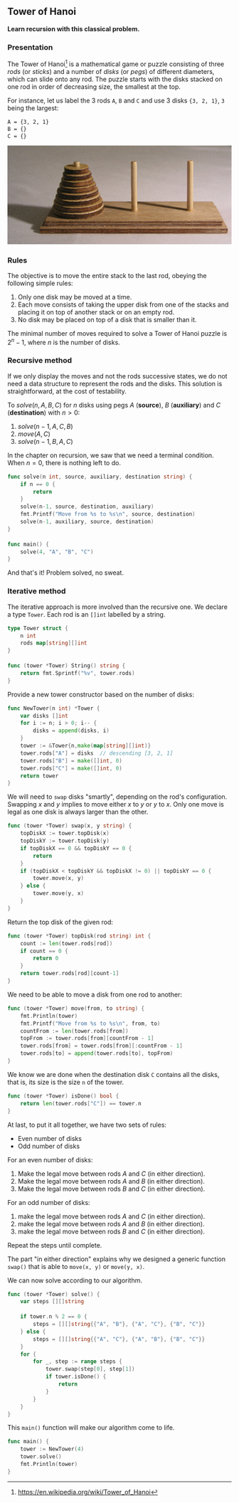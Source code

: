 ## Tower of Hanoi

**Learn recursion with this classical problem.**

### Presentation

The Tower of Hanoi[^hanoi] is a mathematical game or puzzle consisting of three _rods_ (or _sticks_) and a number of _disks_ (or _pegs_) of different diameters, which can slide onto any rod. The puzzle starts with the disks stacked on one rod in order of decreasing size, the smallest at the top.

[^hanoi]: https://en.wikipedia.org/wiki/Tower_of_Hanoi

For instance, let us label the 3 rods `A`, `B` and `C` and use 3 disks `{3, 2, 1}`, `3` being the largest:

```
A = {3, 2, 1}
B = {}
C = {}
```

![A model set of the Tower of Hanoi with 8 disks](content/classic/hanoi/Tower_of_Hanoi.jpeg)

### Rules

The objective is to move the entire stack to the last rod, obeying the following simple rules:

1. Only one disk may be moved at a time.
2. Each move consists of taking the upper disk from one of the stacks and placing it on top of another stack or on an empty rod.
3. No disk may be placed on top of a disk that is smaller than it.

The minimal number of moves required to solve a Tower of Hanoi puzzle is $2^n − 1$, where $n$ is the number of disks.

### Recursive method

If we only display the moves and not the rods successive states, we do not need a data structure to represent the rods and the disks. This solution is straightforward, at the cost of testability.

To $solve(n, A, B, C)$ for $n$ disks using pegs $A$ (**source**), $B$ (**auxiliary**) and $C$ (**destination**) with $n>0$:

1. $solve(n-1, A, C, B)$
2. $move(A, C)$
3. $solve(n-1, B, A, C)$

In the chapter on recursion, we saw that we need a terminal condition. When $n=0$, there is nothing left to do.

```go
func solve(n int, source, auxiliary, destination string) {
	if n == 0 {
		return
	}
	solve(n-1, source, destination, auxiliary)
	fmt.Printf("Move from %s to %s\n", source, destination)
	solve(n-1, auxiliary, source, destination)
}

func main() {
	solve(4, "A", "B", "C")
}
```

And that's it! Problem solved, no sweat.

### Iterative method

The iterative approach is more involved than the recursive one. We declare a type `Tower`. Each rod is an `[]int` labelled by a string.

```go
type Tower struct {
	n int
	rods map[string][]int
}

func (tower *Tower) String() string {
	return fmt.Sprintf("%v", tower.rods)
}
```

Provide a new tower constructor based on the number of disks:

```go
func NewTower(n int) *Tower {
	var disks []int
	for i := n; i > 0; i-- {
		disks = append(disks, i)
	}
	tower := &Tower{n,make(map[string][]int)}
	tower.rods["A"] = disks  // descending [3, 2, 1]
	tower.rods["B"] = make([]int, 0)
	tower.rods["C"] = make([]int, 0)
	return tower
}
```

We will need to `swap` disks "smartly", depending on the rod's configuration. Swapping $x$ and $y$ implies to move either $x$ to $y$ or $y$ to $x$. Only one move is legal as one disk is always larger than the other.

```go
func (tower *Tower) swap(x, y string) {
	topDiskX := tower.topDisk(x)
	topDiskY := tower.topDisk(y)
	if topDiskX == 0 && topDiskY == 0 {
		return
	}
	if (topDiskX < topDiskY && topDiskX != 0) || topDiskY == 0 {
		tower.move(x, y)
	} else {
		tower.move(y, x)
	}
}
```

Return the top disk of the given rod:

```go
func (tower *Tower) topDisk(rod string) int {
	count := len(tower.rods[rod])
	if count == 0 {
		return 0
	}
	return tower.rods[rod][count-1]
}
```

We need to be able to move a disk from one rod to another:

```go
func (tower *Tower) move(from, to string) {
	fmt.Println(tower)
	fmt.Printf("Move from %s to %s\n", from, to)
	countFrom := len(tower.rods[from])
	topFrom := tower.rods[from][countFrom - 1]
	tower.rods[from] = tower.rods[from][:countFrom - 1]
	tower.rods[to] = append(tower.rods[to], topFrom)
}
```

We know we are done when the destination disk `C` contains all the disks, that is, its size is the size `n` of the tower.

```go
func (tower *Tower) isDone() bool {
	return len(tower.rods["C"]) == tower.n
}
```

At last, to put it all together, we have two sets of rules:

- Even number of disks
- Odd number of disks

For an even number of disks:

1. Make the legal move between rods $A$ and $C$ (in either direction).
2. Make the legal move between rods $A$ and $B$ (in either direction).
3. Make the legal move between rods $B$ and $C$ (in either direction).

For an odd number of disks:

1. make the legal move between rods $A$ and $C$ (in either direction).
2. make the legal move between rods $A$ and $B$ (in either direction).
3. make the legal move between rods $B$ and $C$ (in either direction).

Repeat the steps until complete.

The part "in either direction" explains why we designed a generic function `swap()` that is able to `move(x, y)` or `move(y, x)`.

We can now solve according to our algorithm.

```go
func (tower *Tower) solve() {
	var steps [][]string

	if tower.n % 2 == 0 {
		steps = [][]string{{"A", "B"}, {"A", "C"}, {"B", "C"}}
	} else {
		steps = [][]string{{"A", "C"}, {"A", "B"}, {"B", "C"}}
	}
	for {
		for _, step := range steps {
			tower.swap(step[0], step[1])
			if tower.isDone() {
				return
			}
		}
	}
}
```

This `main()` function will make our algorithm come to life.

```go
func main() {
	tower := NewTower(4)
	tower.solve()
	fmt.Println(tower)
}
```
